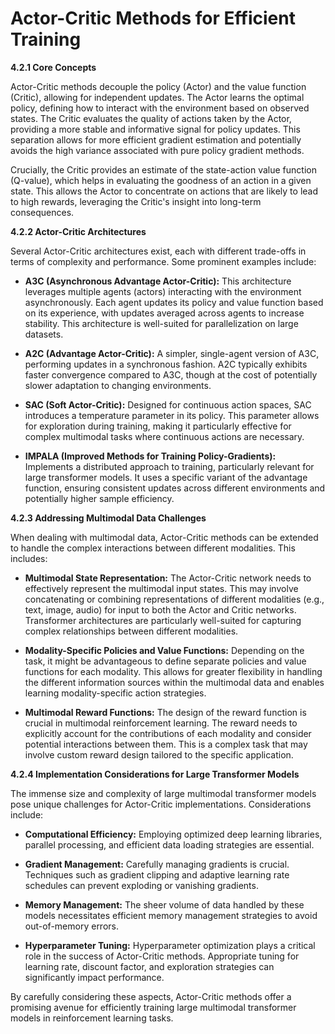 # Actor-Critic Methods for Efficient Training


**4.2.1 Core Concepts**

Actor-Critic methods decouple the policy (Actor) and the value function (Critic), allowing for independent updates. The Actor learns the optimal policy, defining how to interact with the environment based on observed states.  The Critic evaluates the quality of actions taken by the Actor, providing a more stable and informative signal for policy updates.  This separation allows for more efficient gradient estimation and potentially avoids the high variance associated with pure policy gradient methods.

Crucially, the Critic provides an estimate of the state-action value function (Q-value), which helps in evaluating the goodness of an action in a given state.  This allows the Actor to concentrate on actions that are likely to lead to high rewards, leveraging the Critic's insight into long-term consequences.

**4.2.2 Actor-Critic Architectures**

Several Actor-Critic architectures exist, each with different trade-offs in terms of complexity and performance.  Some prominent examples include:

* **A3C (Asynchronous Advantage Actor-Critic):** This architecture leverages multiple agents (actors) interacting with the environment asynchronously. Each agent updates its policy and value function based on its experience, with updates averaged across agents to increase stability. This architecture is well-suited for parallelization on large datasets.

* **A2C (Advantage Actor-Critic):** A simpler, single-agent version of A3C, performing updates in a synchronous fashion. A2C typically exhibits faster convergence compared to A3C, though at the cost of potentially slower adaptation to changing environments.

* **SAC (Soft Actor-Critic):** Designed for continuous action spaces, SAC introduces a temperature parameter in its policy. This parameter allows for exploration during training, making it particularly effective for complex multimodal tasks where continuous actions are necessary.

* **IMPALA (Improved Methods for Training Policy-Gradients):**  Implements a distributed approach to training, particularly relevant for large transformer models. It uses a specific variant of the advantage function, ensuring consistent updates across different environments and potentially higher sample efficiency.

**4.2.3 Addressing Multimodal Data Challenges**

When dealing with multimodal data, Actor-Critic methods can be extended to handle the complex interactions between different modalities. This includes:

* **Multimodal State Representation:**  The Actor-Critic network needs to effectively represent the multimodal input states.  This may involve concatenating or combining representations of different modalities (e.g., text, image, audio) for input to both the Actor and Critic networks.  Transformer architectures are particularly well-suited for capturing complex relationships between different modalities.

* **Modality-Specific Policies and Value Functions:** Depending on the task, it might be advantageous to define separate policies and value functions for each modality. This allows for greater flexibility in handling the different information sources within the multimodal data and enables learning modality-specific action strategies.

* **Multimodal Reward Functions:** The design of the reward function is crucial in multimodal reinforcement learning. The reward needs to explicitly account for the contributions of each modality and consider potential interactions between them. This is a complex task that may involve custom reward design tailored to the specific application.


**4.2.4 Implementation Considerations for Large Transformer Models**

The immense size and complexity of large multimodal transformer models pose unique challenges for Actor-Critic implementations.  Considerations include:

* **Computational Efficiency:** Employing optimized deep learning libraries, parallel processing, and efficient data loading strategies are essential.

* **Gradient Management:**  Carefully managing gradients is crucial. Techniques such as gradient clipping and adaptive learning rate schedules can prevent exploding or vanishing gradients.

* **Memory Management:** The sheer volume of data handled by these models necessitates efficient memory management strategies to avoid out-of-memory errors.

* **Hyperparameter Tuning:** Hyperparameter optimization plays a critical role in the success of Actor-Critic methods. Appropriate tuning for learning rate, discount factor, and exploration strategies can significantly impact performance.

By carefully considering these aspects, Actor-Critic methods offer a promising avenue for efficiently training large multimodal transformer models in reinforcement learning tasks.


